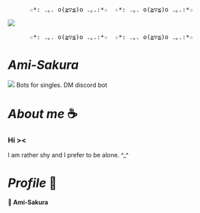 <pre>      ☆*: .｡. o(≧▽≦)o .｡.:*☆  ☆*: .｡. o(≧▽≦)o .｡.:*☆</pre>
<img src="https://github.com/zedl3all/Ami-Sakura/assets/72595491/f1bc54b4-fdd0-4ac4-904a-9d67db02281cogo=discord&logoColor=white"> 
<pre>      ☆*: .｡. o(≧▽≦)o .｡.:*☆  ☆*: .｡. o(≧▽≦)o .｡.:*☆</pre>
<h1><i>Ami-Sakura</i></h1>
<img src="https://img.shields.io/badge/Discord-7289DA?style=for-the-badge&logo=discord&logoColor=white">
Bots for singles. DM discord bot
<h1><i>About me </i>☕️</h1>
<h3><strong> Hi >< </strong> <br></h3>
I am rather shy and I prefer to be alone. ^_^
<h1><i>Profile </i>🐧</h1>
<h4> 🌸 Ami-Sakura </h4>
